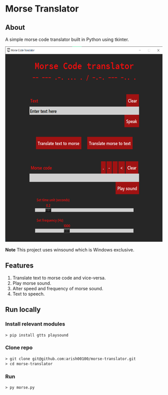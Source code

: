 # Morse Translator

## About
A simple morse code translator built in Python using tkinter.
<div>
    <img src="demo.png" alt="Demo" style="height:620px; width:500px; margin:0 auto">
</div>

**Note** This project uses winsound which is Windows exclusive.

## Features
1. Translate text to morse code and vice-versa.
2. Play morse sound.
3. Alter speed and frequency of morse sound.
4. Text to speech.

## Run locally
### Install relevant modules
    > pip install gtts playsound
### Clone repo
    > git clone git@github.com:arish00100/morse-translator.git
    > cd morse-translator
### Run
    > py morse.py





